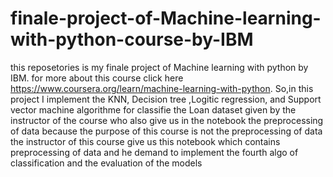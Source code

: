 # finale-project-of-Machine-learning-with-python-course-by-IBM
this reposetories is my finale project of Machine learning with python by IBM. for more about this course click here https://www.coursera.org/learn/machine-learning-with-python.
So,in this project I implement the KNN, Decision tree ,Logitic regression, and Support vector machine algorithme for classifie the Loan dataset given by the instructor of the course who also give us in the notebook the preprocessing of data because the purpose of this course is not the preprocessing of data
the instructor of this course give us this notebook which contains preprocessing of data and he demand to implement the fourth algo of classification and the evaluation of the models      
